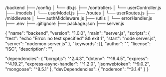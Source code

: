 /backend
├── /config
│   └── db.js
├── /controllers
│   └── userController.js
├── /models
│   └── userModel.js
├── /routes
│   └── userRoutes.js
├── /middleware
│   └── authMiddleware.js
├── /utils
│   └── errorHandler.js
├── .env
├── .gitignore
├── package.json
├── server.js


{
  "name": "backend",
  "version": "1.0.0",
  "main": "server.js",
  "scripts": {
    "test": "echo \"Error: no test specified\" && exit 1",
    "start": "node server.js",
    "server": "nodemon server.js"
  },
  "keywords": [],
  "author": "",
  "license": "ISC",
  "description": "",
  
  "dependencies": {
    "bcryptjs": "^2.4.3",
    "dotenv": "^16.4.5",
    "express": "^4.19.2",
    "express-async-handler": "^1.2.0",
    "jsonwebtoken": "^9.0.2",
    "mongoose": "^8.5.1"
  },
  "devDependencies": {
    "nodemon": "^3.1.4"
  }
}
